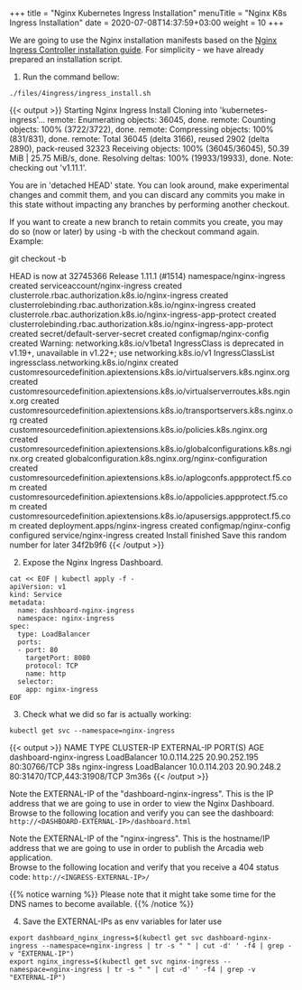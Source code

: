 +++
title = "Nginx Kubernetes Ingress Installation"
menuTitle = "Nginx K8s Ingress Installation"
date = 2020-07-08T14:37:59+03:00
weight = 10
+++

We are going to use the Nginx installation manifests based on the [Nginx Ingress Controller installation guide](https://docs.nginx.com/nginx-ingress-controller/installation/installation-with-manifests/).
For simplicity - we have already prepared an installation script.  
1. Run the command bellow:  

```
./files/4ingress/ingress_install.sh
```
{{< output >}}
Starting Nginx Ingress Install
Cloning into 'kubernetes-ingress'...
remote: Enumerating objects: 36045, done.
remote: Counting objects: 100% (3722/3722), done.
remote: Compressing objects: 100% (831/831), done.
remote: Total 36045 (delta 3166), reused 2902 (delta 2890), pack-reused 32323
Receiving objects: 100% (36045/36045), 50.39 MiB | 25.75 MiB/s, done.
Resolving deltas: 100% (19933/19933), done.
Note: checking out 'v1.11.1'.

You are in 'detached HEAD' state. You can look around, make experimental
changes and commit them, and you can discard any commits you make in this
state without impacting any branches by performing another checkout.

If you want to create a new branch to retain commits you create, you may
do so (now or later) by using -b with the checkout command again. Example:

  git checkout -b <new-branch-name>

HEAD is now at 32745366 Release 1.11.1 (#1514)
namespace/nginx-ingress created
serviceaccount/nginx-ingress created
clusterrole.rbac.authorization.k8s.io/nginx-ingress created
clusterrolebinding.rbac.authorization.k8s.io/nginx-ingress created
clusterrole.rbac.authorization.k8s.io/nginx-ingress-app-protect created
clusterrolebinding.rbac.authorization.k8s.io/nginx-ingress-app-protect created
secret/default-server-secret created
configmap/nginx-config created
Warning: networking.k8s.io/v1beta1 IngressClass is deprecated in v1.19+, unavailable in v1.22+; use networking.k8s.io/v1 IngressClassList
ingressclass.networking.k8s.io/nginx created
customresourcedefinition.apiextensions.k8s.io/virtualservers.k8s.nginx.org created
customresourcedefinition.apiextensions.k8s.io/virtualserverroutes.k8s.nginx.org created
customresourcedefinition.apiextensions.k8s.io/transportservers.k8s.nginx.org created
customresourcedefinition.apiextensions.k8s.io/policies.k8s.nginx.org created
customresourcedefinition.apiextensions.k8s.io/globalconfigurations.k8s.nginx.org created
globalconfiguration.k8s.nginx.org/nginx-configuration created
customresourcedefinition.apiextensions.k8s.io/aplogconfs.appprotect.f5.com created
customresourcedefinition.apiextensions.k8s.io/appolicies.appprotect.f5.com created
customresourcedefinition.apiextensions.k8s.io/apusersigs.appprotect.f5.com created
deployment.apps/nginx-ingress created
configmap/nginx-config configured
service/nginx-ingress created
Install finished
Save this random number for later 34f2b9f6
{{< /output >}}
  
2. Expose the Nginx Ingress Dashboard.
```
cat << EOF | kubectl apply -f -
apiVersion: v1
kind: Service
metadata:
  name: dashboard-nginx-ingress
  namespace: nginx-ingress
spec:
  type: LoadBalancer
  ports:
  - port: 80
    targetPort: 8080
    protocol: TCP
    name: http
  selector:
    app: nginx-ingress
EOF
```

3. Check what we did so far is actually working:

```
kubectl get svc --namespace=nginx-ingress
```
{{< output >}}
NAME                      TYPE           CLUSTER-IP     EXTERNAL-IP     PORT(S)                      AGE
dashboard-nginx-ingress   LoadBalancer   10.0.114.225   20.90.252.195   80:30766/TCP                 38s
nginx-ingress             LoadBalancer   10.0.114.203   20.90.248.2     80:31470/TCP,443:31908/TCP   3m36s
{{< /output >}}



Note the EXTERNAL-IP of the "dashboard-nginx-ingress". This is the IP address that we are going to use in order to view the Nginx Dashboard.  
Browse to the following location and verify you can see the dashboard: `http://<DASHBOARD-EXTERNAL-IP>/dashboard.html`

Note the EXTERNAL-IP of the "nginx-ingress". This is the hostname/IP address that we are going to use in order to publish the Arcadia web application.  
Browse to the following location and verify that you receive a 404 status code: `http://<INGRESS-EXTERNAL-IP>/`  

{{% notice warning %}}
Please note that it might take some time for the DNS names to become available.
{{% /notice %}}

4. Save the EXTERNAL-IPs as env variables for later use
```
export dashboard_nginx_ingress=$(kubectl get svc dashboard-nginx-ingress --namespace=nginx-ingress | tr -s " " | cut -d' ' -f4 | grep -v "EXTERNAL-IP")
export nginx_ingress=$(kubectl get svc nginx-ingress --namespace=nginx-ingress | tr -s " " | cut -d' ' -f4 | grep -v "EXTERNAL-IP")
```